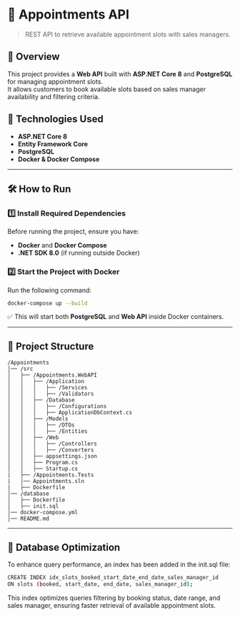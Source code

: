 # 📌 Appointments API
> REST API to retrieve available appointment slots with sales managers.

## 📖 Overview
This project provides a **Web API** built with **ASP.NET Core 8** and **PostgreSQL** for managing appointment slots.  
It allows customers to book available slots based on sales manager availability and filtering criteria.

## 🚀 Technologies Used
- **ASP.NET Core 8**
- **Entity Framework Core**
- **PostgreSQL**
- **Docker & Docker Compose**

---

## 🛠 How to Run
### 1️⃣ Install Required Dependencies
Before running the project, ensure you have:
- **Docker** and **Docker Compose**
- **.NET SDK 8.0** (if running outside Docker)

### 2️⃣ Start the Project with Docker
Run the following command:

```sh
docker-compose up --build
```

✅ This will start both **PostgreSQL** and **Web API** inside Docker containers.

---

## 📌 Project Structure
```
/Appointments
│── /src
│   ├── /Appointments.WebAPI            
│   │   ├── /Application
│   │   │   ├── /Services
│   │   │   ├── /Validators
│   │   ├── /Database
│   │   │   ├── /Configurations
│   │   │   ├── ApplicationDbContext.cs
│   │   ├── /Models
│   │   │   ├── /DTOs
│   │   │   ├── /Entities
│   │   ├── /Web
│   │   │   ├── /Controllers 
│   │   │   ├── /Converters
│   │   ├── appsettings.json
│   │   ├── Program.cs
│   │   ├── Startup.cs
|   ├── /Appointments.Tests
|   |── Appointments.sln
|   ├── Dockerfile
│── /database
│   ├── Dockerfile
│   ├── init.sql
│── docker-compose.yml
│── README.md
```

---

## 🔧 Database Optimization

To enhance query performance, an index has been added in the init.sql file:

```sh
CREATE INDEX idx_slots_booked_start_date_end_date_sales_manager_id
ON slots (booked, start_date, end_date, sales_manager_id);
```

This index optimizes queries filtering by booking status, date range, and sales manager, ensuring faster retrieval of available appointment slots.